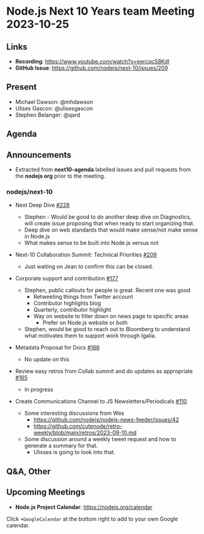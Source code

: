 # Node.js  Next 10 Years team Meeting 2023-10-25

## Links

* **Recording**:  <https://www.youtube.com/watch?v=eercqcS8KdI>
* **GitHub Issue**: <https://github.com/nodejs/next-10/issues/209>

## Present

* Michael Dawson: @mhdawson
* Ulises Gascon: @ulisesgascon
* Stephen Belanger: @qard

## Agenda

## Announcements

* Extracted from **next10-agenda** labelled issues and pull requests from the **nodejs org** prior to the meeting.

### nodejs/next-10

* Next Deep Dive [#228](https://github.com/nodejs/next-10/issues/228)
  * Stephen - Would be good to do another deep dive on Diagnostics, will create issue proposing
    that when ready to start organizing that.
  * Deep dive on web standards that would make sense/not make sense in Node.js
  * What makes sense to be built into Node.js versus not

* Next-10 Collaboration Summit: Technical Priorities [#209](https://github.com/nodejs/next-10/issues/209)
  * Just waiting on Jean to confirm this can be closed.

* Corporate support and contribution [#177](https://github.com/nodejs/next-10/issues/177)
  * Stephen, public callouts for people is great. Recent one was good
    * Retweeting things from Twitter account
    * Contributor highlights blog
    * Quarterly, contributor highlight
    * Way on website to filter down on news page to specific areas
      * Prefer on Node.js website  or both
  * Stephen, would be good to reach out to Bloomberg to understand what motivates them to
    support work through Igalia.

* Metadata Proposal for Docs [#166](https://github.com/nodejs/next-10/issues/166)
  * No update on this

* Review easy retros from Collab summit and do updates as appropriate [#165](https://github.com/nodejs/next-10/issues/165)
  * In progress

* Create Communications Channel to JS Newsletters/Periodicals [#110](https://github.com/nodejs/next-10/issues/110)
  * Some interesting discussions from Wes
    * <https://github.com/nodejs/nodejs-news-feeder/issues/42>
    * <https://github.com/cutenode/retro-weekly/blob/main/retros/2023-09-10.md>
  * Some discussion around a weekly tweet request and how to generate a summary for that.
    * Ulisses is going to look into that.

## Q&A, Other

## Upcoming Meetings

* **Node.js Project Calendar**: <https://nodejs.org/calendar>

Click `+GoogleCalendar` at the bottom right to add to your own Google calendar.
